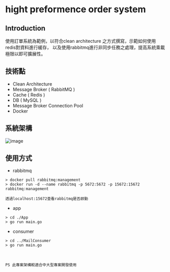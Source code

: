 # **hight preformence order system**
## **Introduction**
使用訂單系統為範例，以符合clean architecture 之方式撰寫，示範如何使用redis對資料進行緩存，
以及使用rabbitmq進行非同步任務之處理，提高系統乘載極限以即可擴展性。

## **技術點**
* Clean Architecture
* Message Broker ( RabbitMQ )
* Cache ( Redis )
* DB ( MySQL )
* Message Broker Connection Pool
* Docker

## 系統架構
![image](https://github.com/francischi/high-concurrent-order-system/images/system_design.jpg)

## 使用方式
* rabbitmq
```
> docker pull rabbitmq:management
> docker run -d --name rabbitmq -p 5672:5672 -p 15672:15672 rabbitmq:management

透過localhost:15672查看rabbitmq是否啟動
```

* app
```
> cd ./App
> go run main.go
```

* consumer
```
> cd ../MailConsumer
> go run main.go
```

<br>

```
PS 此專案架構較適合中大型專案開發使用
```